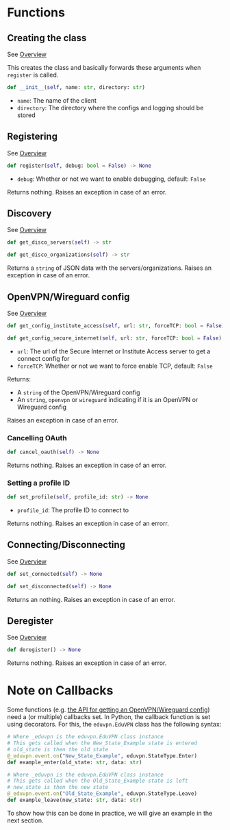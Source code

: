 # Functions
## Creating the class
See [Overview](../overview/registering.html)

This creates the class and basically forwards these arguments when `register` is called.
```python
def __init__(self, name: str, directory: str)
```
- `name`: The name of the client
- `directory`: The directory where the configs and logging should be stored

## Registering
See [Overview](../overview/registering.html)
```python
def register(self, debug: bool = False) -> None
```
- `debug`: Whether or not we want to enable debugging, default: `False`

Returns nothing. Raises an exception in case of an error.

## Discovery
See [Overview](../overview/discovery.html)
```python
def get_disco_servers(self) -> str
```
```python
def get_disco_organizations(self) -> str
```

Returns a `string` of JSON data with the servers/organizations. Raises an exception in case of an error.

## OpenVPN/Wireguard config
See [Overview](../overview/getconfig.html)
```python
def get_config_institute_access(self, url: str, forceTCP: bool = False) -> Tuple[str, str]
```
```python
def get_config_secure_internet(self, url: str, forceTCP: bool = False) -> Tuple[str, str]
```
- `url`: The url of the Secure Internet or Institute Access server to get a connect config for
- `forceTCP`: Whether or not we want to force enable TCP, default: `False`

Returns:
- A `string` of the OpenVPN/Wireguard config
- An `string`, `openvpn` or `wireguard` indicating if it is an OpenVPN or Wireguard config

Raises an exception in case of an error.

### Cancelling OAuth
```python
def cancel_oauth(self) -> None
```

Returns nothing. Raises an exception in case of an error.

### Setting a profile ID
```python
def set_profile(self, profile_id: str) -> None
```
- `profile_id`: The profile ID to connect to

Returns nothing. Raises an exception in case of an errorr.

## Connecting/Disconnecting
See [Overview](../overview/connecting.html)
```python
def set_connected(self) -> None
```
```python
def set_disconnected(self) -> None
```

Returns an nothing. Raises an exception in case of an error.

## Deregister
See [Overview](../overview/deregistering.html)
```python
def deregister() -> None
```

Returns nothing. Raises an exception in case of an error.

# Note on Callbacks
Some functions (e.g. [the API for getting an OpenVPN/Wireguard config](http://localhost:3000/api/overview/getconfig.html)) need a (or multiple) callbacks set. In Python, the callback function is set using decorators.
For this, the `eduvpn.EduVPN` class has the following syntax:

```python
# Where _eduvpn is the eduvpn.EduVPN class instance
# This gets called when the New_State_Example state is entered
# old_state is then the old state
@_eduvpn.event.on("New_State_Example", eduvpn.StateType.Enter)
def example_enter(old_state: str, data: str)
```
```python
# Where _eduvpn is the eduvpn.EduVPN class instance
# This gets called when the Old_State_Example state is left
# new_state is then the new state
@_eduvpn.event.on("Old_State_Example", eduvpn.StateType.Leave)
def example_leave(new_state: str, data: str)
```
To show how this can be done in practice, we will give an example in the next section.
